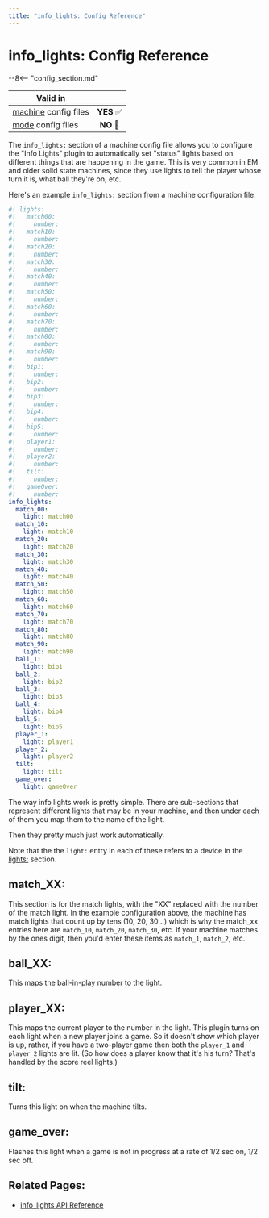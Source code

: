 ```yaml
---
title: "info_lights: Config Reference"
---
```


# info_lights: Config Reference

--8<-- "config_section.md"

| Valid in | |
|-----|:----:|
|[machine](instructions/machine_config.md) config files |**YES** :white_check_mark:|
|[mode](instructions/mode_config.md) config files|**NO** :no_entry_sign:|

The `info_lights:` section of a machine config file allows you to
configure the "Info Lights" plugin to automatically set "status"
lights based on different things that are happening in the game. This is
very common in EM and older solid state machines, since they use lights
to tell the player whose turn it is, what ball they're on, etc.

Here's an example `info_lights:` section from a machine configuration
file:

``` yaml
#! lights:
#!   match00:
#!     number:
#!   match10:
#!     number:
#!   match20:
#!     number:
#!   match30:
#!     number:
#!   match40:
#!     number:
#!   match50:
#!     number:
#!   match60:
#!     number:
#!   match70:
#!     number:
#!   match80:
#!     number:
#!   match90:
#!     number:
#!   bip1:
#!     number:
#!   bip2:
#!     number:
#!   bip3:
#!     number:
#!   bip4:
#!     number:
#!   bip5:
#!     number:
#!   player1:
#!     number:
#!   player2:
#!     number:
#!   tilt:
#!     number:
#!   gameOver:
#!     number:
info_lights:
  match_00:
    light: match00
  match_10:
    light: match10
  match_20:
    light: match20
  match_30:
    light: match30
  match_40:
    light: match40
  match_50:
    light: match50
  match_60:
    light: match60
  match_70:
    light: match70
  match_80:
    light: match80
  match_90:
    light: match90
  ball_1:
    light: bip1
  ball_2:
    light: bip2
  ball_3:
    light: bip3
  ball_4:
    light: bip4
  ball_5:
    light: bip5
  player_1:
    light: player1
  player_2:
    light: player2
  tilt:
    light: tilt
  game_over:
    light: gameOver
```

The way info lights work is pretty simple. There are sub-sections that
represent different lights that may be in your machine, and then under
each of them you map them to the name of the light.

Then they pretty much just work automatically.

Note that the the `light:` entry in each of these refers to a device in
the [lights:](lights.md) section.

## match_XX:

This section is for the match lights, with the "XX" replaced with the
number of the match light. In the example configuration above, the
machine has match lights that count up by tens (10, 20, 30...) which is
why the match_xx entries here are `match_10`, `match_20`, `match_30`,
etc. If your machine matches by the ones digit, then you'd enter these
items as `match_1`, `match_2`, etc.

## ball_XX:

This maps the ball-in-play number to the light.

## player_XX:

This maps the current player to the number in the light. This plugin
turns on each light when a new player joins a game. So it doesn't show
which player is up, rather, if you have a two-player game then both the
`player_1` and `player_2` lights are lit. (So how does a player know
that it's his turn? That's handled by the score reel lights.)

## tilt:

Turns this light on when the machine tilts.

## game_over:

Flashes this light when a game is not in progress at a rate of 1/2 sec
on, 1/2 sec off.

## Related Pages:

* [info_lights API Reference](../code/api_reference/core/info_lights.md)
